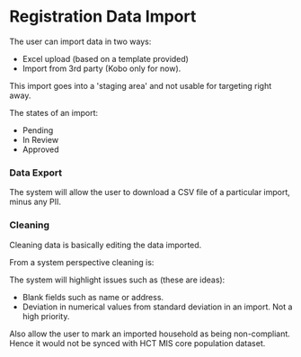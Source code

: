 # Registration Data Import

The user can import data in two ways:

* Excel upload \(based on a template provided\)
* Import from 3rd party \(Kobo only for now\).

This import goes into a 'staging area' and not usable for targeting right away.

The states of an import:

* Pending
* In Review
* Approved

### Data Export

The system will allow the user to download a CSV file of a particular import, minus any PII.

### Cleaning

Cleaning data is basically editing the data imported.

From a system perspective cleaning is:

The system will highlight issues such as \(these are ideas\):

* Blank fields such as name or address.
* Deviation in numerical values from standard deviation in an import. Not a high priority.

Also allow the user to mark an imported household as being non-compliant. Hence it would not be synced with HCT MIS core population dataset.



